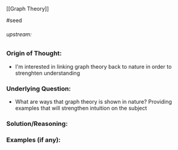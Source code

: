 [[Graph Theory]]

#seed 
###### upstream: 

### Origin of Thought:
- I'm interested in linking graph theory back to nature in order to strenghten understanding 

### Underlying Question: 
- What are ways that graph theory is shown in nature? Providing examples that will strengthen intuition on the subject 

### Solution/Reasoning: 


### Examples (if any): 

